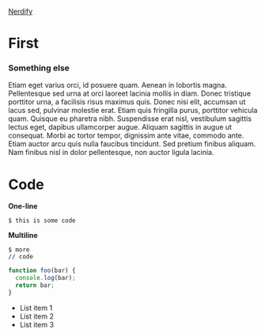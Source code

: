 [Nerdify](http://localhost:3000/nerdify?markdown=https://github.com/eaardal/mdtest/edit/master/slide-01-first.md)

# First

### Something else

Etiam eget varius orci, id posuere quam. Aenean in lobortis magna. Pellentesque sed urna at orci laoreet lacinia mollis in diam. Donec tristique porttitor urna, a facilisis risus maximus quis. Donec nisi elit, accumsan ut lacus sed, pulvinar molestie erat. Etiam quis fringilla purus, porttitor vehicula quam. Quisque eu pharetra nibh. Suspendisse erat nisl, vestibulum sagittis lectus eget, dapibus ullamcorper augue. Aliquam sagittis in augue ut consequat. Morbi ac tortor tempor, dignissim ante vitae, commodo ante. Etiam auctor arcu quis nulla faucibus tincidunt. Sed pretium finibus aliquam. Nam finibus nisl in dolor pellentesque, non auctor ligula lacinia.

# Code

**One-line**

`$ this is some code`

__Multiline__

```
$ more
// code
```

```javascript
function foo(bar) {
  console.log(bar);
  return bar;
}
```
<div id="nerd">

* List item 1
* List item 2
* List item 3

</div>

